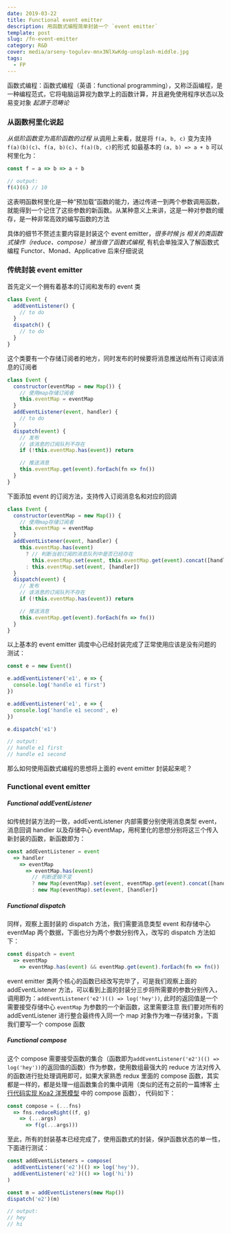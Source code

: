 ```yaml
---
date: 2019-03-22
title: Functional event emitter
description: 用函数式编程简单封装一个 `event emitter`
template: post
slug: /fn-event-emitter
category: R&D
cover: media/arseny-togulev-mnx3NlXwKdg-unsplash-middle.jpg
tags:
  - FP
---
```


函数式编程：函数式编程（英语：functional programming），又称泛函编程，是一种编程范式，它将电脑运算视为数学上的函数计算，并且避免使用程序状态以及易变对象
_起源于范畴论_

### 从函数柯里化说起

_从低阶函数变为高阶函数的过程_
从调用上来看，就是将 `f(a, b, c)` 变为支持 `f(a)(b)(c)`、`f(a, b)(c)`、`f(a)(b, c)`的形式
如最基本的 `(a, b) => a + b` 可以柯里化为：

```js
const f = a => b => a + b

// output:
f(4)(6) // 10
```

这表明函数柯里化是一种“预加载”函数的能力，通过传递一到两个参数调用函数，就能得到一个记住了这些参数的新函数。从某种意义上来讲，这是一种对参数的缓存，是一种非常高效的编写函数的方法

具体的细节不赘述主要内容是封装这个 event emitter，_很多时候 js 相关的类函数式操作（reduce、compose）被当做了函数式编程_, 有机会单独深入了解函数式编程 Functor、Monad、Applicative 后来仔细说说

### 传统封装 event emitter

首先定义一个拥有着基本的订阅和发布的 event 类

```js
class Event {
  addEventListener() {
    // to do
  }
  dispatch() {
    // to do
  }
}
```

这个类要有一个存储订阅者的地方，同时发布的时候要将消息推送给所有订阅该消息的订阅者

```js
class Event {
  constructor(eventMap = new Map()) {
    // 使用map存储订阅者
    this.eventMap = eventMap
  }
  addEventListener(event, handler) {
    // to do
  }
  dispatch(event) {
    // 发布
    // 该消息的订阅队列不存在
    if (!this.eventMap.has(event)) return

    // 推送消息
    this.eventMap.get(event).forEach(fn => fn())
  }
}
```

下面添加 event 的订阅方法，支持传入订阅消息名和对应的回调

```js
class Event {
  constructor(eventMap = new Map()) {
    // 使用map存储订阅者
    this.eventMap = eventMap
  }
  addEventListener(event, handler) {
    this.eventMap.has(event)
      ? // 判断当前订阅的消息队列中是否已经存在
        this.eventMap.set(event, this.eventMap.get(event).concat([handler]))
      : this.eventMap.set(event, [handler])
  }
  dispatch(event) {
    // 发布
    // 该消息的订阅队列不存在
    if (!this.eventMap.has(event)) return

    // 推送消息
    this.eventMap.get(event).forEach(fn => fn())
  }
}
```

以上基本的 event emitter 调度中心已经封装完成了正常使用应该是没有问题的
测试：

```js
const e = new Event()

e.addEventListener('e1', e => {
  console.log('handle e1 first')
})

e.addEventListener('e1', e => {
  console.log('handle e1 second', e)
})

e.dispatch('e1')

// output:
// handle e1 first
// handle e1 second
```

那么如何使用函数式编程的思想将上面的 event emitter 封装起来呢？

### Functional event emitter

##### Functional addEventListener

如传统封装方法的一致，addEventListener 内部需要分别使用消息类型 event，消息回调 handler 以及存储中心 eventMap，用柯里化的思想分别将这三个传入新封装的函数，新函数即为：

```js
const addEventListener = event
  => handler
    => eventMap
      => eventMap.has(event)
        // 判断逻辑不变
        ? new Map(eventMap).set(event, eventMap.get(event).concat([handler]))
        : new Map(eventMap).set(event, [handler])
```

##### Functional dispatch

同样，观察上面封装的 dispatch 方法，我们需要消息类型 event 和存储中心 eventMap 两个数据，下面也分为两个参数分别传入，改写的 dispatch 方法如下：

```js
const dispatch = event
  => eventMap
    => eventMap.has(event) && eventMap.get(event).forEach(fn => fn())
```

event emitter 类两个核心的函数已经改写完毕了，可是我们观察上面的 addEventListener 方法，可以看到上面的封装分三步将所需要的参数分别传入，调用即为：`addEventListener('e2')(() => log('hey'))`, 此时的返回值是一个需要接受存储中心 `eventMap` 为参数的一个新函数，这里需要注意
我们要对所有的 addEventListener 进行整合最终传入同一个 map 对象作为唯一存储对象，下面我们要写一个 compose 函数

##### Functional compose

这个 compose 需要接受函数的集合（函数即为`addEventListener('e2')(() => log('hey'))`的返回值的函数）作为参数，使用数组最强大的 reduce 方法对传入的函数进行批处理调用即可，如果大家熟悉 redux 里面的 compose 函数，其实都是一样的，都是处理一组函数集合的集中调用（类似的还有之前的一篇博客 [十行代码实现 Koa2 洋葱模型](https://blog.iakoug.cn/post/2019-02-22-KoaOnionModel) 中的 compose 函数）， 代码如下：

```js
const compose = (...fns)
  => fns.reduceRight((f, g)
    => (...args)
      => f(g(...args)))
```

至此，所有的封装基本已经完成了，使用函数式的封装，保护函数状态的单一性，下面进行测试：

```js
const addEventListeners = compose(
  addEventListener('e2')(() => log('hey')),
  addEventListener('e2')(() => log('hi'))
)

const m = addEventListeners(new Map())
dispatch('e2')(m)

// output:
// hey
// hi
```
